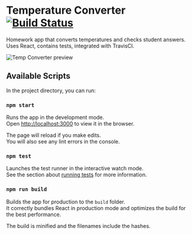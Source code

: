 # Temperature Converter [![Build Status](https://travis-ci.org/Outc4sted/Temperature-Converter.svg?branch=master)](https://travis-ci.org/Outc4sted/Temperature-Converter)
Homework app that converts temperatures and checks student answers. Uses React, contains tests, integrated with TravisCI.

![Temp Converter preview](https://i.imgur.com/ngwU4Tb.png)

## Available Scripts

In the project directory, you can run:

### `npm start`

Runs the app in the development mode.<br>
Open [http://localhost:3000](http://localhost:3000) to view it in the browser.

The page will reload if you make edits.<br>
You will also see any lint errors in the console.

### `npm test`

Launches the test runner in the interactive watch mode.<br>
See the section about [running tests](https://facebook.github.io/create-react-app/docs/running-tests) for more information.

### `npm run build`

Builds the app for production to the `build` folder.<br>
It correctly bundles React in production mode and optimizes the build for the best performance.

The build is minified and the filenames include the hashes.
